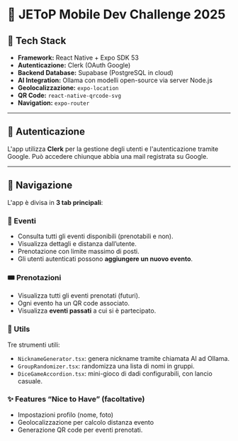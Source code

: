 # 🎉 JEToP Mobile Dev Challenge 2025 

## 🚀 Tech Stack

- **Framework:** React Native + Expo SDK 53
- **Autenticazione:** Clerk (OAuth Google)
- **Backend Database:** Supabase (PostgreSQL in cloud)
- **AI Integration:** Ollama con modelli open-source via server Node.js
- **Geolocalizzazione:** `expo-location`
- **QR Code:** `react-native-qrcode-svg`
- **Navigation:** `expo-router`

---

## 🔐 Autenticazione

L'app utilizza **Clerk** per la gestione degli utenti e l'autenticazione tramite Google. Può accedere chiunque abbia una mail registrata su Google.

---

## 🧭 Navigazione

L'app è divisa in **3 tab principali**:

### 📅 Eventi

- Consulta tutti gli eventi disponibili (prenotabili e non).
- Visualizza dettagli e distanza dall’utente.
- Prenotazione con limite massimo di posti.
- Gli utenti autenticati possono **aggiungere un nuovo evento**.

### 🎟 Prenotazioni

- Visualizza tutti gli eventi prenotati (futuri).
- Ogni evento ha un QR code associato.
- Visualizza **eventi passati** a cui si è partecipato.

### 🧰 Utils

Tre strumenti utili:

- `NicknameGenerator.tsx`: genera nickname tramite chiamata AI ad Ollama.
- `GroupRandomizer.tsx`: randomizza una lista di nomi in gruppi.
- `DiceGameAccordion.tsx`: mini-gioco di dadi configurabili, con lancio casuale.

### ✨ Features “Nice to Have” (facoltative)

- Impostazioni profilo (nome, foto)
- Geolocalizzazione per calcolo distanza evento
- Generazione QR code per eventi prenotati.